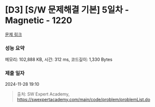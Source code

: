 # [D3] [S/W 문제해결 기본] 5일차 - Magnetic - 1220 

[문제 링크](https://swexpertacademy.com/main/code/problem/problemDetail.do?contestProbId=AV14hwZqABsCFAYD) 

### 성능 요약

메모리: 102,888 KB, 시간: 312 ms, 코드길이: 1,330 Bytes

### 제출 일자

2024-11-28 19:10



> 출처: SW Expert Academy, https://swexpertacademy.com/main/code/problem/problemList.do